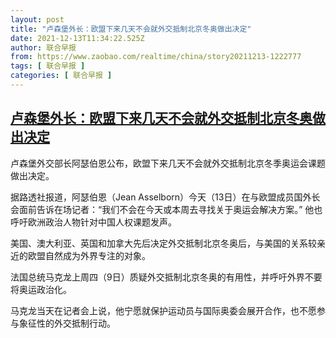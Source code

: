 ```yaml
---
layout: post
title: "卢森堡外长：欧盟下来几天不会就外交抵制北京冬奥做出决定"
date: 2021-12-13T11:34:22.525Z
author: 联合早报
from: https://www.zaobao.com/realtime/china/story20211213-1222777
tags: [ 联合早报 ]
categories: [ 联合早报 ]
---
```

<!--1639415940000-->
[卢森堡外长：欧盟下来几天不会就外交抵制北京冬奥做出决定](https://www.zaobao.com/realtime/china/story20211213-1222777)
------

<div>
<p>卢森堡外交部长阿瑟伯恩公布，欧盟下来几天不会就外交抵制北京冬季奥运会课题做出决定。</p><p>据路透社报道，阿瑟伯恩（Jean Asselborn）今天（13日）在与欧盟成员国外长会面前告诉在场记者：“我们不会在今天或本周去寻找关于奥运会解决方案。” 他也呼吁欧洲政治人物针对中国人权课题发声。</p><p>美国、澳大利亚、英国和加拿大先后决定外交抵制北京冬奥后，与美国的关系较亲近的欧盟自然成为外界专注的对象。</p><section id="imu"><div id="dfp-ad-imu1">        </div></section><p>法国总统马克龙上周四（9日）质疑外交抵制北京冬奥的有用性，并呼吁外界不要将奥运政治化。</p><p>马克龙当天在记者会上说，他宁愿就保护运动员与国际奥委会展开合作，也不愿参与象征性的外交抵制行动。</p>      <div class="cx_paywall_placeholder" id="sph_cdp_40"></div>
</div>
